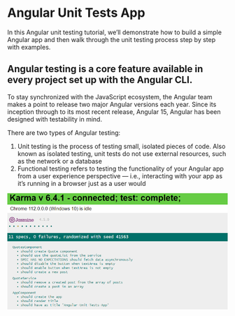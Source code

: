 # Angular Unit Tests App

In this Angular unit testing tutorial, we’ll demonstrate how to build a simple Angular app 
and then walk through the unit testing process step by step with examples.

## Angular testing is a core feature available in every project set up with the Angular CLI.

To stay synchronized with the JavaScript ecosystem, the Angular team makes a point to release two major Angular versions each year. Since its inception through to its most recent release, Angular 15, Angular has been designed with testability in mind.

There are two types of Angular testing:

1) Unit testing is the process of testing small, isolated pieces of code. Also known as isolated testing, unit tests do not use external resources, such as the network or a database
2) Functional testing refers to testing the functionality of your Angular app from a user experience perspective — i.e., interacting with your app as it’s running in a browser just as a user would

![](assets/image_2023-04-11_18-44-10.png)